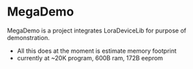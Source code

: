 MegaDemo
========

MegaDemo is a project integrates LoraDeviceLib for purpose of demonstration.

- All this does at the moment is estimate memory footprint
- currently at ~20K program, 600B ram, 172B eeprom






